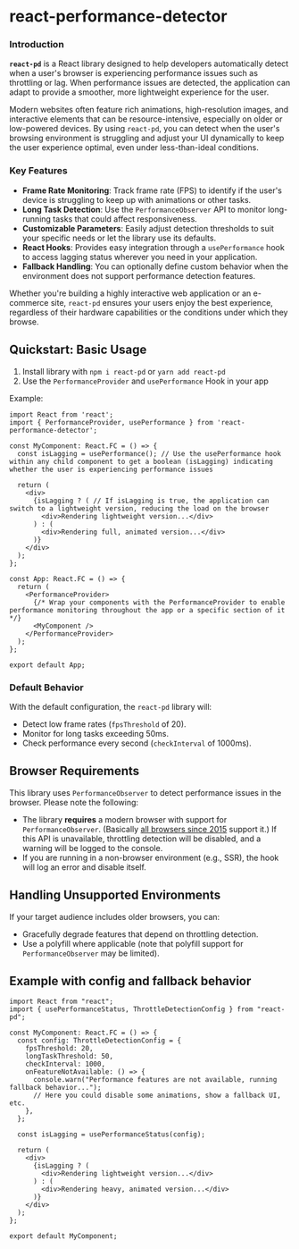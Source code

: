 # react-performance-detector

### Introduction

**`react-pd`** is a React library designed to help developers automatically detect when a user's browser is experiencing performance issues such as throttling or lag. When performance issues are detected, the application can adapt to provide a smoother, more lightweight experience for the user.

Modern websites often feature rich animations, high-resolution images, and interactive elements that can be resource-intensive, especially on older or low-powered devices. By using `react-pd`, you can detect when the user's browsing environment is struggling and adjust your UI dynamically to keep the user experience optimal, even under less-than-ideal conditions.

### Key Features

- **Frame Rate Monitoring**: Track frame rate (FPS) to identify if the user's device is struggling to keep up with animations or other tasks.
- **Long Task Detection**: Use the `PerformanceObserver` API to monitor long-running tasks that could affect responsiveness.
- **Customizable Parameters**: Easily adjust detection thresholds to suit your specific needs or let the library use its defaults.
- **React Hooks**: Provides easy integration through a `usePerformance` hook to access lagging status wherever you need in your application.
- **Fallback Handling**: You can optionally define custom behavior when the environment does not support performance detection features.

Whether you're building a highly interactive web application or an e-commerce site, `react-pd` ensures your users enjoy the best experience, regardless of their hardware capabilities or the conditions under which they browse.


## Quickstart: Basic Usage

1. Install library with `npm i react-pd` or `yarn add react-pd`
2. Use the `PerformanceProvider` and `usePerformance` Hook in your app

Example:
```tsx
import React from 'react';
import { PerformanceProvider, usePerformance } from 'react-performance-detector';

const MyComponent: React.FC = () => {
  const isLagging = usePerformance(); // Use the usePerformance hook within any child component to get a boolean (isLagging) indicating whether the user is experiencing performance issues

  return (
    <div>
      {isLagging ? ( // If isLagging is true, the application can switch to a lightweight version, reducing the load on the browser
        <div>Rendering lightweight version...</div>
      ) : (
        <div>Rendering full, animated version...</div>
      )}
    </div>
  );
};

const App: React.FC = () => {
  return (
    <PerformanceProvider>
      {/* Wrap your components with the PerformanceProvider to enable performance monitoring throughout the app or a specific section of it */}
      <MyComponent />
    </PerformanceProvider>
  );
};

export default App;
```

### Default Behavior
With the default configuration, the `react-pd` library will:
- Detect low frame rates (`fpsThreshold` of 20).
- Monitor for long tasks exceeding 50ms.
- Check performance every second (`checkInterval` of 1000ms).

## Browser Requirements

This library uses `PerformanceObserver` to detect performance issues in the browser. Please note the following:

- The library **requires** a modern browser with support for `PerformanceObserver`. (Basically [all browsers since 2015](https://developer.mozilla.org/en-US/docs/Web/API/PerformanceObserver) support it.) If this API is unavailable, throttling detection will be disabled, and a warning will be logged to the console.
- If you are running in a non-browser environment (e.g., SSR), the hook will log an error and disable itself.

## Handling Unsupported Environments

If your target audience includes older browsers, you can:

- Gracefully degrade features that depend on throttling detection.
- Use a polyfill where applicable (note that polyfill support for `PerformanceObserver` may be limited).

## Example with config and fallback behavior

```tsx
import React from "react";
import { usePerformanceStatus, ThrottleDetectionConfig } from "react-pd";

const MyComponent: React.FC = () => {
  const config: ThrottleDetectionConfig = {
    fpsThreshold: 20,
    longTaskThreshold: 50,
    checkInterval: 1000,
    onFeatureNotAvailable: () => {
      console.warn("Performance features are not available, running fallback behavior...");
      // Here you could disable some animations, show a fallback UI, etc.
    },
  };

  const isLagging = usePerformanceStatus(config);

  return (
    <div>
      {isLagging ? (
        <div>Rendering lightweight version...</div>
      ) : (
        <div>Rendering heavy, animated version...</div>
      )}
    </div>
  );
};

export default MyComponent;
```
